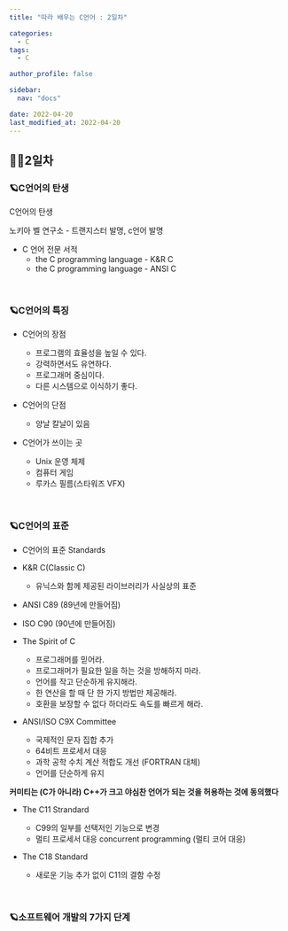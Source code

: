 ```yaml
---
title: "따라 배우는 C언어 : 2일차"

categories:
  - C
tags:
  - C

author_profile: false

sidebar:
  nav: "docs"

date: 2022-04-20
last_modified_at: 2022-04-20
---
```


## 🙇‍♀️2일차


### 🪐C언어의 탄생

C언어의 탄생

노키아 벨 연구소 - 트랜지스터 발명, c언어 발명

* C 언어 전문 서적
    - the C programming language - K&R C
    - the C programming language - ANSI C

<br>

### 🪐C언어의 특징

* C언어의 장점
    - 프로그램의 효율성을 높일 수 있다.
    - 강력하면서도 유연하다.
    - 프로그래머 중심이다.
    - 다른 시스템으로 이식하기 좋다.

* C언어의 단점
    - 양날 칼날이 있음

* C언어가 쓰이는 곳
    - Unix 운영 체제
    - 컴퓨터 게임
    - 루카스 필름(스타워즈 VFX)

<br>

### 🪐C언어의 표준

* C언어의 표준 Standards

* K&R C(Classic C)
    - 유닉스와 함께 제공된 라이브러리가 사실상의 표준

* ANSI C89 (89년에 만들어짐)
* ISO C90 (90년에 만들어짐)

* The Spirit of C
    - 프로그래머를 믿어라.
    - 프로그래머가 필요한 일을 하는 것을 방해하지 마라.
    - 언어를 작고 단순하게 유지해라.
    - 한 연산을 할 때 단 한 가지 방법만 제공해라.
    - 호환을 보장할 수 없다 하더라도 속도를 빠르게 해라.

* ANSI/ISO C9X Committee
    - 국제적인 문자 집합 추가
    - 64비트 프로세서 대응
    - 과학 공학 수치 계산 적합도 개선 (FORTRAN 대체)
    - 언어를 단순하게 유지

**커미티는 (C가 아니라) C++가 크고 야심찬 언어가 되는 것을 허용하는 것에 동의했다**

* The C11 Strandard
    - C99의 일부를 선택저인 기능으로 변경
    - 멀티 프로세서 대응 concurrent programming (멀티 코어 대응)

* The C18 Standard
    - 새로운 기능 추가 없이 C11의 결함 수정

<br>

### 🪐소프트웨어 개발의 7가지 단계

